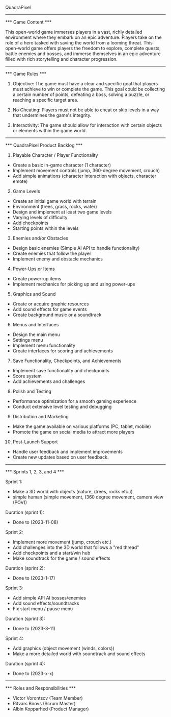QuadraPixel

----------------------------------------------------------------------------------------------------------------------------

*** Game Content ***

This open-world game immerses players in a vast, richly detailed environment where they embark on an epic adventure. Players take on the role of a hero tasked with saving the world from a looming threat.
This open-world game offers players the freedom to explore, complete quests, battle enemies and bosses, and immerse themselves in an epic adventure filled with rich storytelling and character progression.

-----------------------------------------------------------------------------------------------------------------------------

*** Game Rules ***

1. Objective: The game must have a clear and specific goal that players must achieve to win or complete the game. This goal could be collecting a certain number of points, defeating a boss, solving a puzzle, or reaching a specific target area.

2. No Cheating: Players must not be able to cheat or skip levels in a way that undermines the game's integrity.

3. Interactivity: The game should allow for interaction with certain objects or elements within the game world.

-----------------------------------------------------------------------------------------------------------------------------

*** QuadraPixel Product Backlog ***

1. Playable Character / Player Functionality
- Create a basic in-game character (1 character)
- Implement movement controls (jump, 360-degree movement, crouch)
- Add simple animations (character interaction with objects, character emote)

2. Game Levels
- Create an initial game world with terrain
- Environment (trees, grass, rocks, water)
- Design and implement at least two game levels
- Varying levels of difficulty
- Add checkpoints
- Starting points within the levels

3. Enemies and/or Obstacles
- Design basic enemies (Simple AI API to handle functionality)
- Create enemies that follow the player
- Implement enemy and obstacle mechanics

4. Power-Ups or Items
- Create power-up items
- Implement mechanics for picking up and using power-ups
  
5. Graphics and Sound
- Create or acquire graphic resources
- Add sound effects for game events
- Create background music or a soundtrack

6. Menus and Interfaces
- Design the main menu
- Settings menu
- Implement menu functionality
- Create interfaces for scoring and achievements

7. Save Functionality, Checkpoints, and Achievements
- Implement save functionality and checkpoints
- Score system
- Add achievements and challenges
  
8. Polish and Testing
- Performance optimization for a smooth gaming experience
- Conduct extensive level testing and debugging

9. Distribution and Marketing
- Make the game available on various platforms (PC, tablet, mobile)
- Promote the game on social media to attract more players

10. Post-Launch Support
- Handle user feedback and implement improvements
- Create new updates based on user feedback.

-----------------------------------------------------------------------------------------------------------------------------

*** Sprints 1, 2, 3, and 4 *** 

Sprint 1:
- Make a 3D world with objects (nature, (trees, rocks etc.))
- simple human (simple movement, (360 degree movement, camera view (POV))
  
Duration (sprint 1):
- Done to (2023-11-08) 

Sprint 2:
- Implement more movement (jump, crouch etc.)
- Add challenges into the 3D world that follows a "red thread"
- Add checkpoints and a start/win hub
- Make soundtrack for the game / sound effects
  
Duration (sprint 2):
- Done to (2023-1-17)

Sprint 3:
- Add simple API AI bosses/enemies
- Add sound effects/soundtracks
- Fix start menu / pause menu
  
Duration (sprint 3):
- Done to (2023-3-11)

Sprint 4:
- Add graphics (object movement (winds, colors))
- Make a more detailed world with soundtrack and sound effects
  
Duration (sprint 4):
- Done to (2023-x-x)
-----------------------------------------------------------------------------------------------------------------------------

*** Roles and Responsibilities ***

- Victor Vorontsov (Team Member)
- Ritvars Birovs (Scrum Master)
- Albin Kopparhed (Product Manager)

